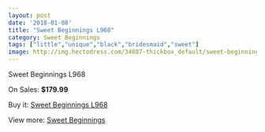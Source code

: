 ```yaml
---
layout: post
date: '2018-01-08'
title: "Sweet Beginnings L968"
category: Sweet Beginnings
tags: ["little","unique","black","bridesmaid","sweet"]
image: http://img.hectodress.com/34087-thickbox_default/sweet-beginnings-l968.jpg
---
```

Sweet Beginnings L968

On Sales: **$179.99**
<a href="https://www.hectodress.com/sweet-beginnings/15794-sweet-beginnings-l968.html"><amp-img layout="responsive" width="600" height="600" src="//img.hectodress.com/34087-thickbox_default/sweet-beginnings-l968.jpg" alt="Sweet Beginnings L968 0" /></a>

Buy it: [Sweet Beginnings L968](https://www.hectodress.com/sweet-beginnings/15794-sweet-beginnings-l968.html "Sweet Beginnings L968")

View more: [Sweet Beginnings](https://www.hectodress.com/289-sweet-beginnings "Sweet Beginnings")